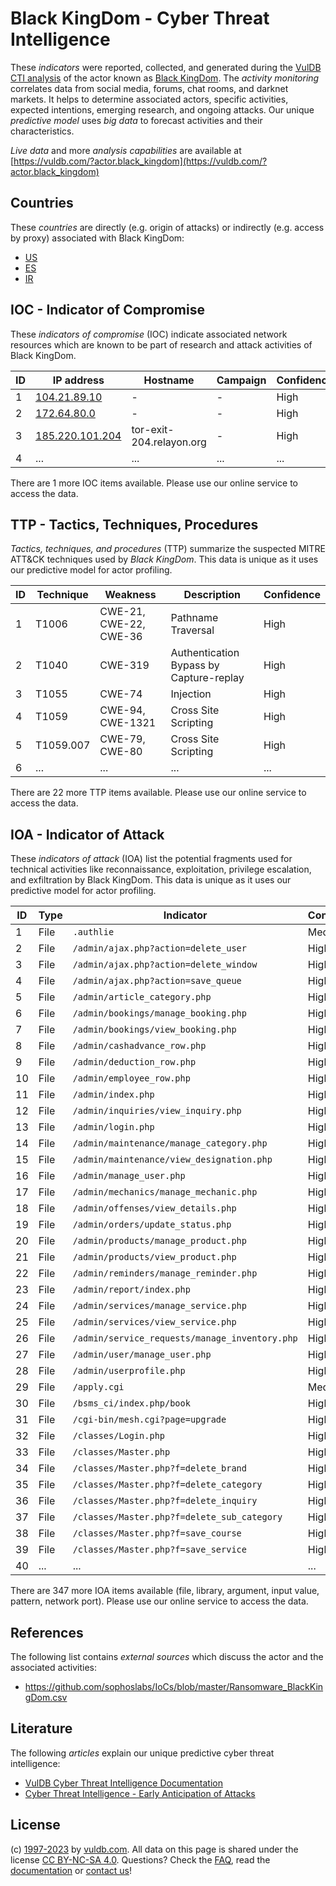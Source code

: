 # Black KingDom - Cyber Threat Intelligence

These _indicators_ were reported, collected, and generated during the [VulDB CTI analysis](https://vuldb.com/?kb.cti) of the actor known as [Black KingDom](https://vuldb.com/?actor.black_kingdom). The _activity monitoring_ correlates data from social media, forums, chat rooms, and darknet markets. It helps to determine associated actors, specific activities, expected intentions, emerging research, and ongoing attacks. Our unique _predictive model_ uses _big data_ to forecast activities and their characteristics.

_Live data_ and more _analysis capabilities_ are available at [https://vuldb.com/?actor.black_kingdom](https://vuldb.com/?actor.black_kingdom)

## Countries

These _countries_ are directly (e.g. origin of attacks) or indirectly (e.g. access by proxy) associated with Black KingDom:

* [US](https://vuldb.com/?country.us)
* [ES](https://vuldb.com/?country.es)
* [IR](https://vuldb.com/?country.ir)

## IOC - Indicator of Compromise

These _indicators of compromise_ (IOC) indicate associated network resources which are known to be part of research and attack activities of Black KingDom.

ID | IP address | Hostname | Campaign | Confidence
-- | ---------- | -------- | -------- | ----------
1 | [104.21.89.10](https://vuldb.com/?ip.104.21.89.10) | - | - | High
2 | [172.64.80.0](https://vuldb.com/?ip.172.64.80.0) | - | - | High
3 | [185.220.101.204](https://vuldb.com/?ip.185.220.101.204) | tor-exit-204.relayon.org | - | High
4 | ... | ... | ... | ...

There are 1 more IOC items available. Please use our online service to access the data.

## TTP - Tactics, Techniques, Procedures

_Tactics, techniques, and procedures_ (TTP) summarize the suspected MITRE ATT&CK techniques used by _Black KingDom_. This data is unique as it uses our predictive model for actor profiling.

ID | Technique | Weakness | Description | Confidence
-- | --------- | -------- | ----------- | ----------
1 | T1006 | CWE-21, CWE-22, CWE-36 | Pathname Traversal | High
2 | T1040 | CWE-319 | Authentication Bypass by Capture-replay | High
3 | T1055 | CWE-74 | Injection | High
4 | T1059 | CWE-94, CWE-1321 | Cross Site Scripting | High
5 | T1059.007 | CWE-79, CWE-80 | Cross Site Scripting | High
6 | ... | ... | ... | ...

There are 22 more TTP items available. Please use our online service to access the data.

## IOA - Indicator of Attack

These _indicators of attack_ (IOA) list the potential fragments used for technical activities like reconnaissance, exploitation, privilege escalation, and exfiltration by Black KingDom. This data is unique as it uses our predictive model for actor profiling.

ID | Type | Indicator | Confidence
-- | ---- | --------- | ----------
1 | File | `.authlie` | Medium
2 | File | `/admin/ajax.php?action=delete_user` | High
3 | File | `/admin/ajax.php?action=delete_window` | High
4 | File | `/admin/ajax.php?action=save_queue` | High
5 | File | `/admin/article_category.php` | High
6 | File | `/admin/bookings/manage_booking.php` | High
7 | File | `/admin/bookings/view_booking.php` | High
8 | File | `/admin/cashadvance_row.php` | High
9 | File | `/admin/deduction_row.php` | High
10 | File | `/admin/employee_row.php` | High
11 | File | `/admin/index.php` | High
12 | File | `/admin/inquiries/view_inquiry.php` | High
13 | File | `/admin/login.php` | High
14 | File | `/admin/maintenance/manage_category.php` | High
15 | File | `/admin/maintenance/view_designation.php` | High
16 | File | `/admin/manage_user.php` | High
17 | File | `/admin/mechanics/manage_mechanic.php` | High
18 | File | `/admin/offenses/view_details.php` | High
19 | File | `/admin/orders/update_status.php` | High
20 | File | `/admin/products/manage_product.php` | High
21 | File | `/admin/products/view_product.php` | High
22 | File | `/admin/reminders/manage_reminder.php` | High
23 | File | `/admin/report/index.php` | High
24 | File | `/admin/services/manage_service.php` | High
25 | File | `/admin/services/view_service.php` | High
26 | File | `/admin/service_requests/manage_inventory.php` | High
27 | File | `/admin/user/manage_user.php` | High
28 | File | `/admin/userprofile.php` | High
29 | File | `/apply.cgi` | Medium
30 | File | `/bsms_ci/index.php/book` | High
31 | File | `/cgi-bin/mesh.cgi?page=upgrade` | High
32 | File | `/classes/Login.php` | High
33 | File | `/classes/Master.php` | High
34 | File | `/classes/Master.php?f=delete_brand` | High
35 | File | `/classes/Master.php?f=delete_category` | High
36 | File | `/classes/Master.php?f=delete_inquiry` | High
37 | File | `/classes/Master.php?f=delete_sub_category` | High
38 | File | `/classes/Master.php?f=save_course` | High
39 | File | `/classes/Master.php?f=save_service` | High
40 | ... | ... | ...

There are 347 more IOA items available (file, library, argument, input value, pattern, network port). Please use our online service to access the data.

## References

The following list contains _external sources_ which discuss the actor and the associated activities:

* https://github.com/sophoslabs/IoCs/blob/master/Ransomware_BlackKingDom.csv

## Literature

The following _articles_ explain our unique predictive cyber threat intelligence:

* [VulDB Cyber Threat Intelligence Documentation](https://vuldb.com/?kb.cti)
* [Cyber Threat Intelligence - Early Anticipation of Attacks](https://www.scip.ch/en/?labs.20201022)

## License

(c) [1997-2023](https://vuldb.com/?kb.changelog) by [vuldb.com](https://vuldb.com/?kb.about). All data on this page is shared under the license [CC BY-NC-SA 4.0](https://creativecommons.org/licenses/by-nc-sa/4.0/). Questions? Check the [FAQ](https://vuldb.com/?kb.faq), read the [documentation](https://vuldb.com/?kb) or [contact us](https://vuldb.com/?contact)!
